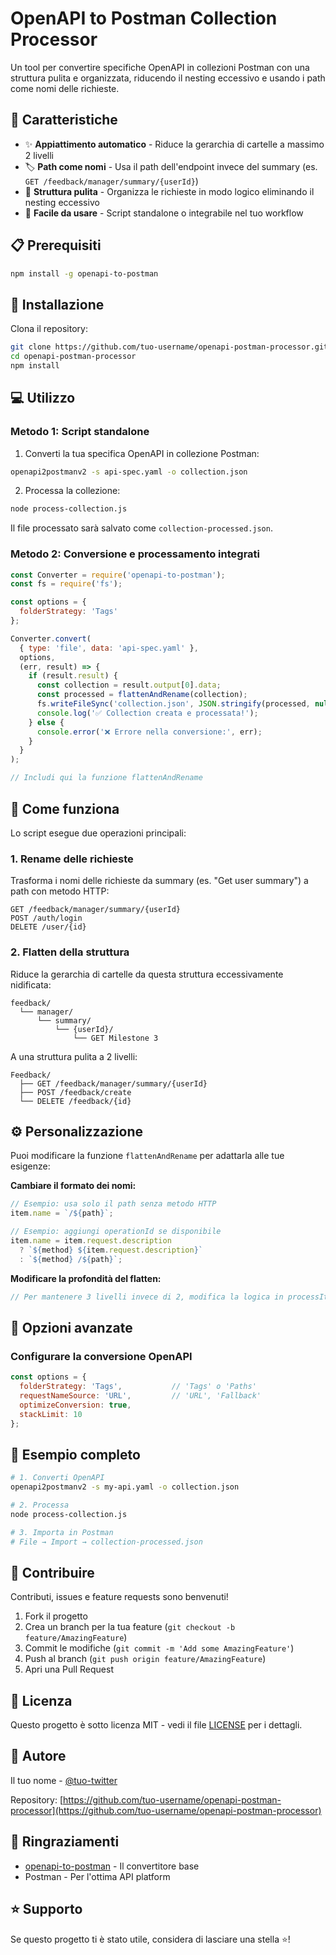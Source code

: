 # OpenAPI to Postman Collection Processor

Un tool per convertire specifiche OpenAPI in collezioni Postman con una struttura pulita e organizzata, riducendo il nesting eccessivo e usando i path come nomi delle richieste.

## 🎯 Caratteristiche

- ✨ **Appiattimento automatico** - Riduce la gerarchia di cartelle a massimo 2 livelli
- 🏷️ **Path come nomi** - Usa il path dell'endpoint invece del summary (es. `GET /feedback/manager/summary/{userId}`)
- 📁 **Struttura pulita** - Organizza le richieste in modo logico eliminando il nesting eccessivo
- 🚀 **Facile da usare** - Script standalone o integrabile nel tuo workflow

## 📋 Prerequisiti

```bash
npm install -g openapi-to-postman
```

## 🚀 Installazione

Clona il repository:
```bash
git clone https://github.com/tuo-username/openapi-postman-processor.git
cd openapi-postman-processor
npm install
```

## 💻 Utilizzo

### Metodo 1: Script standalone

1. Converti la tua specifica OpenAPI in collezione Postman:
```bash
openapi2postmanv2 -s api-spec.yaml -o collection.json
```

2. Processa la collezione:
```bash
node process-collection.js
```

Il file processato sarà salvato come `collection-processed.json`.

### Metodo 2: Conversione e processamento integrati

```javascript
const Converter = require('openapi-to-postman');
const fs = require('fs');

const options = {
  folderStrategy: 'Tags'
};

Converter.convert(
  { type: 'file', data: 'api-spec.yaml' },
  options,
  (err, result) => {
    if (result.result) {
      const collection = result.output[0].data;
      const processed = flattenAndRename(collection);
      fs.writeFileSync('collection.json', JSON.stringify(processed, null, 2));
      console.log('✅ Collection creata e processata!');
    } else {
      console.error('❌ Errore nella conversione:', err);
    }
  }
);

// Includi qui la funzione flattenAndRename
```

## 📖 Come funziona

Lo script esegue due operazioni principali:

### 1. Rename delle richieste
Trasforma i nomi delle richieste da summary (es. "Get user summary") a path con metodo HTTP:
```
GET /feedback/manager/summary/{userId}
POST /auth/login
DELETE /user/{id}
```

### 2. Flatten della struttura
Riduce la gerarchia di cartelle da questa struttura eccessivamente nidificata:
```
feedback/
  └── manager/
      └── summary/
          └── {userId}/
              └── GET Milestone 3
```

A una struttura pulita a 2 livelli:
```
Feedback/
  ├── GET /feedback/manager/summary/{userId}
  ├── POST /feedback/create
  └── DELETE /feedback/{id}
```

## ⚙️ Personalizzazione

Puoi modificare la funzione `flattenAndRename` per adattarla alle tue esigenze:

**Cambiare il formato dei nomi:**
```javascript
// Esempio: usa solo il path senza metodo HTTP
item.name = `/${path}`;

// Esempio: aggiungi operationId se disponibile
item.name = item.request.description 
  ? `${method} ${item.request.description}` 
  : `${method} /${path}`;
```

**Modificare la profondità del flatten:**
```javascript
// Per mantenere 3 livelli invece di 2, modifica la logica in processItem
```

## 🔧 Opzioni avanzate

### Configurare la conversione OpenAPI

```javascript
const options = {
  folderStrategy: 'Tags',           // 'Tags' o 'Paths'
  requestNameSource: 'URL',         // 'URL', 'Fallback'
  optimizeConversion: true,
  stackLimit: 10
};
```

## 📝 Esempio completo

```bash
# 1. Converti OpenAPI
openapi2postmanv2 -s my-api.yaml -o collection.json

# 2. Processa
node process-collection.js

# 3. Importa in Postman
# File → Import → collection-processed.json
```

## 🤝 Contribuire

Contributi, issues e feature requests sono benvenuti!

1. Fork il progetto
2. Crea un branch per la tua feature (`git checkout -b feature/AmazingFeature`)
3. Commit le modifiche (`git commit -m 'Add some AmazingFeature'`)
4. Push al branch (`git push origin feature/AmazingFeature`)
5. Apri una Pull Request

## 📄 Licenza

Questo progetto è sotto licenza MIT - vedi il file [LICENSE](LICENSE) per i dettagli.

## 👤 Autore

Il tuo nome - [@tuo-twitter](https://twitter.com/tuo-twitter)

Repository: [https://github.com/tuo-username/openapi-postman-processor](https://github.com/tuo-username/openapi-postman-processor)

## 🙏 Ringraziamenti

- [openapi-to-postman](https://github.com/postmanlabs/openapi-to-postman) - Il convertitore base
- Postman - Per l'ottima API platform

## ⭐ Supporto

Se questo progetto ti è stato utile, considera di lasciare una stella ⭐️!